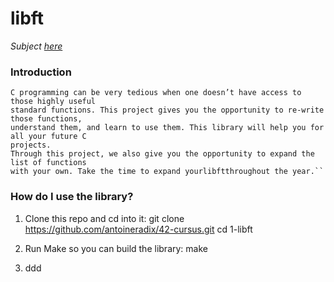 # libft
_Subject [here](../subjects/libft.subject.pdf)_

### Introduction
    C programming can be very tedious when one doesn’t have access to those highly useful
    standard functions. This project gives you the opportunity to re-write those functions,
    understand them, and learn to use them. This library will help you for all your future C
    projects.
    Through this project, we also give you the opportunity to expand the list of functions
    with your own. Take the time to expand yourlibftthroughout the year.``

### How do I use the library?

1. Clone this repo and cd into it:
    git clone https://github.com/antoineradix/42-cursus.git
    cd 1-libft

2. Run Make so you can build the library:
    make

3. ddd
